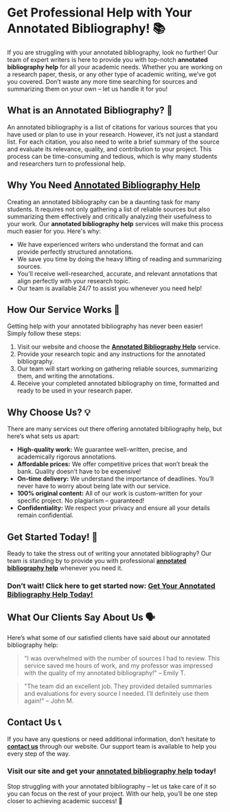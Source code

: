 # Get Professional Help with Your Annotated Bibliography! 📚

If you are struggling with your annotated bibliography, look no further! Our team of expert writers is here to provide you with top-notch **annotated bibliography help** for all your academic needs. Whether you are working on a research paper, thesis, or any other type of academic writing, we’ve got you covered. Don’t waste any more time searching for sources and summarizing them on your own – let us handle it for you!

## What is an Annotated Bibliography? 🤔

An annotated bibliography is a list of citations for various sources that you have used or plan to use in your research. However, it’s not just a standard list. For each citation, you also need to write a brief summary of the source and evaluate its relevance, quality, and contribution to your project. This process can be time-consuming and tedious, which is why many students and researchers turn to professional help.

## Why You Need [**Annotated Bibliography Help**](https://tinyurl.com/topessay?keyword=annotated+bibliography+help)

Creating an annotated bibliography can be a daunting task for many students. It requires not only gathering a list of reliable sources but also summarizing them effectively and critically analyzing their usefulness to your work. Our **annotated bibliography help** services will make this process much easier for you. Here's why:

- We have experienced writers who understand the format and can provide perfectly structured annotations.
- We save you time by doing the heavy lifting of reading and summarizing sources.
- You’ll receive well-researched, accurate, and relevant annotations that align perfectly with your research topic.
- Our team is available 24/7 to assist you whenever you need help!

## How Our Service Works 📝

Getting help with your annotated bibliography has never been easier! Simply follow these steps:

1. Visit our website and choose the [**Annotated Bibliography Help**](https://tinyurl.com/topessay?keyword=annotated+bibliography+help) service.
2. Provide your research topic and any instructions for the annotated bibliography.
3. Our team will start working on gathering reliable sources, summarizing them, and writing the annotations.
4. Receive your completed annotated bibliography on time, formatted and ready to be used in your research paper.

## Why Choose Us? 💡

There are many services out there offering annotated bibliography help, but here’s what sets us apart:

- **High-quality work:** We guarantee well-written, precise, and academically rigorous annotations.
- **Affordable prices:** We offer competitive prices that won’t break the bank. Quality doesn’t have to be expensive!
- **On-time delivery:** We understand the importance of deadlines. You’ll never have to worry about being late with our service.
- **100% original content:** All of our work is custom-written for your specific project. No plagiarism – guaranteed!
- **Confidentiality:** We respect your privacy and ensure all your details remain confidential.

## Get Started Today! 🚀

Ready to take the stress out of writing your annotated bibliography? Our team is standing by to provide you with professional [**annotated bibliography help**](https://tinyurl.com/topessay?keyword=annotated+bibliography+help) whenever you need it.

### Don’t wait! Click here to get started now: [**Get Your Annotated Bibliography Help Today!**](https://tinyurl.com/topessay?keyword=annotated+bibliography+help)

## What Our Clients Say About Us 🗣️

Here’s what some of our satisfied clients have said about our annotated bibliography help:

> "I was overwhelmed with the number of sources I had to review. This service saved me hours of work, and my professor was impressed with the quality of my annotated bibliography!" – Emily T.

> "The team did an excellent job. They provided detailed summaries and evaluations for every source I needed. I’ll definitely use them again!" – John M.

## Contact Us 📞

If you have any questions or need additional information, don’t hesitate to [**contact us**](https://tinyurl.com/topessay?keyword=annotated+bibliography+help) through our website. Our support team is available to help you every step of the way.

### Visit our site and get your [**annotated bibliography help**](https://tinyurl.com/topessay?keyword=annotated+bibliography+help) today!

Stop struggling with your annotated bibliography – let us take care of it so you can focus on the rest of your project. With our help, you’ll be one step closer to achieving academic success! 💯
